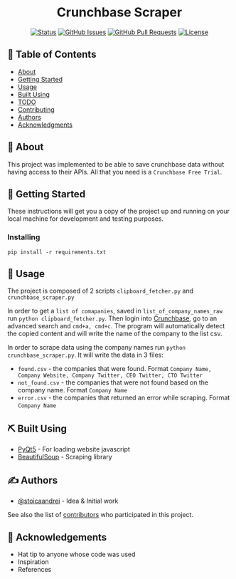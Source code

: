 <h1 align="center">Crunchbase Scraper</h1>

<div align="center">

[![Status](https://img.shields.io/badge/status-active-success.svg)]()
[![GitHub Issues](https://img.shields.io/github/issues/stoicaandrei/crunchbase-scraper.svg)](https://github.com/stoicaandrei/crunchbase-scraper/issues)
[![GitHub Pull Requests](https://img.shields.io/github/issues-pr/stoicaandrei/crunchbase-scraper.svg)](https://github.com/stoicaandrei/crunchbase-scraper/pulls)
[![License](https://img.shields.io/badge/license-MIT-blue.svg)](/LICENSE)

</div>


## 📝 Table of Contents

- [About](#about)
- [Getting Started](#getting_started)
- [Usage](#usage)
- [Built Using](#built_using)
- [TODO](../TODO.md)
- [Contributing](../CONTRIBUTING.md)
- [Authors](#authors)
- [Acknowledgments](#acknowledgement)

## 🧐 About <a name = "about"></a>

This project was implemented to be able to save crunchbase data without having access to their APIs. All that you need is a `Crunchbase Free Trial`.

## 🏁 Getting Started <a name = "getting_started"></a>

These instructions will get you a copy of the project up and running on your local machine for development and testing purposes.



### Installing



```
pip install -r requirements.txt
```


## 🎈 Usage <a name="usage"></a>

The project is composed of 2 scripts `clipboard_fetcher.py` and `crunchbase_scraper.py`

In order to get a `list of comapanies`, saved in `list_of_company_names_raw` run `python clipboard_fetcher.py`. Then login into [Crunchbase](https://crunchbase.com), go to an advanced search and `cmd+a, cmd+c`. The program will automatically detect the copied content and will write the name of the company to the list csv.

In order to scrape data using the company names run `python crunchbase_scraper.py`. It will write the data in 3 files:

* `found.csv` - the companies that were found. Format `Company Name, Company Website, Company Twitter, CEO Twitter, CTO Twitter`
* `not_found.csv` - the companies that were not found based on the company name. Format `Company Name`
* `error.csv` - the companies that returned an error while scraping. Format `Company Name`

## ⛏️ Built Using <a name = "built_using"></a>

- [PyQt5](https://pypi.org/project/PyQt5/) - For loading website javascript
- [BeautifulSoup](https://www.crummy.com/software/BeautifulSoup/bs4/doc/) - Scraping library

## ✍️ Authors <a name = "authors"></a>

- [@stoicaandrei](https://github.com/stoicaandrei) - Idea & Initial work

See also the list of [contributors](https://github.com/stoicaandrei/crunchbase-scraper/contributors) who participated in this project.

## 🎉 Acknowledgements <a name = "acknowledgement"></a>

- Hat tip to anyone whose code was used
- Inspiration
- References
